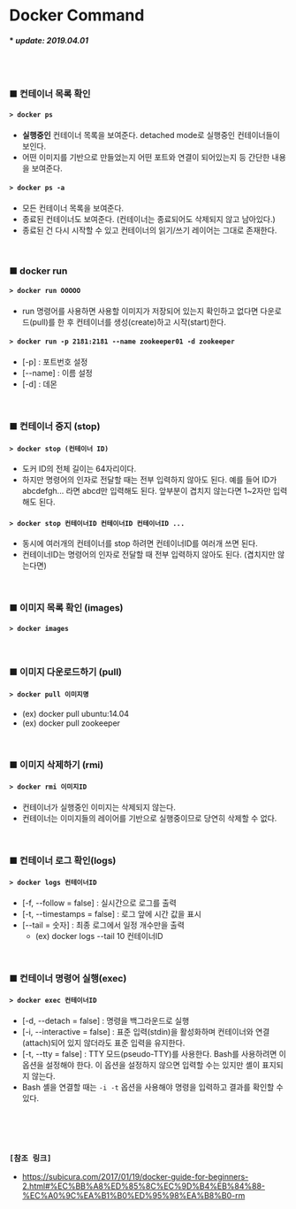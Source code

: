 # Docker Command

#### * _update: 2019.04.01_

<br>
<br>

### ■ 컨테이너 목록 확인
#### `> docker ps`
 - **실행중인** 컨테이너 목록을 보여준다. detached mode로 실행중인 컨테이너들이 보인다.
 - 어떤 이미지를 기반으로 만들었는지 어떤 포트와 연결이 되어있는지 등 간단한 내용을 보여준다.
#### `> docker ps -a`
 - 모든 컨테이너 목록을 보여준다.
 - 종료된 컨테이너도 보여준다. (컨테이너는 종료되어도 삭제되지 않고 남아있다.)
 - 종료된 건 다시 시작할 수 있고 컨테이너의 읽기/쓰기 레이어는 그대로 존재한다.



<br>


### ■ docker run
#### `> docker run OOOOO`
 - run 명령어를 사용하면 사용할 이미지가 저장되어 있는지 확인하고 없다면 다운로드(pull)를 한 후 컨테이너를 생성(create)하고 시작(start)한다.

#### `> docker run -p 2181:2181 --name zookeeper01 -d zookeeper`
 - [-p] : 포트번호 설정
 - [--name] : 이름 설정
 - [-d] : 데몬


<br>


### ■ 컨테이너 중지 (stop)
#### `> docker stop (컨테이너 ID)`
 - 도커 ID의 전체 길이는 64자리이다.
 - 하지만 명령어의 인자로 전달할 때는 전부 입력하지 않아도 된다. 예를 들어 ID가 abcdefgh... 라면 abcd만 입력해도 된다. 앞부분이 겹치지 않는다면 1~2자만 입력해도 된다.
#### `> docker stop 컨테이너ID 컨테이너ID 컨테이너ID ...`
 - 동시에 여러개의 컨테이너를 stop 하려면 컨테이너ID를 여러개 쓰면 된다.
 - 컨테이너ID는 명령어의 인자로 전달할 때 전부 입력하지 않아도 된다. (겹치지만 않는다면)


<br>


### ■ 이미지 목록 확인 (images)
#### `> docker images`


<br>


### ■ 이미지 다운로드하기 (pull)
#### `> docker pull 이미지명`
 - (ex) docker pull ubuntu:14.04
 - (ex) docker pull zookeeper


<br>


### ■ 이미지 삭제하기 (rmi)
#### `> docker rmi 이미지ID`
 - 컨테이너가 실행중인 이미지는 삭제되지 않는다.
 - 컨테이너는 이미지들의 레이어를 기반으로 실행중이므로 당연히 삭제할 수 없다.

<br>


### ■ 컨테이너 로그 확인(logs)
#### `> docker logs 컨테이너ID`
 - [-f, --follow = false] : 실시간으로 로그를 출력
 - [-t, --timestamps = false] : 로그 앞에 시간 값을 표시
 - [--tail = 숫자] : 최종 로그에서 일정 개수만을 출력
   -   (ex) docker logs --tail 10 컨테이너ID


<br>


### ■ 컨테이너 명령어 실행(exec)
#### `> docker exec 컨테이너ID`
 - [-d, --detach = false] : 명령을 백그라운드로 실행
 - [-i, --interactive = false] : 표준 입력(stdin)을 활성화하며 컨테이너와 연결(attach)되어 있지 않더라도 표준 입력을 유지한다.
 - [-t, --tty = false] : TTY 모드(pseudo-TTY)를 사용한다. Bash를 사용하려면 이 옵션을 설정해야 한다. 이 옵션을 설정하지 않으면 입력할 수는 있지만 셸이 표지되지 않는다.
 - Bash 셸을 연결할 때는 `-i -t` 옵션을 사용해야 명령을 입력하고 결과를 확인할 수 있다.


<br>
<br>
<br>


### `[참조 링크]`
 - https://subicura.com/2017/01/19/docker-guide-for-beginners-2.html#%EC%BB%A8%ED%85%8C%EC%9D%B4%EB%84%88-%EC%A0%9C%EA%B1%B0%ED%95%98%EA%B8%B0-rm